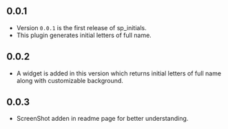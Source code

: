 ## 0.0.1

* Version `0.0.1` is the first release of sp_initials.
* This plugin generates initial letters of full name.

## 0.0.2

* A widget is added in this version which returns initial letters of full name along with customizable background.

## 0.0.3

* ScreenShot adden in readme page for better understanding.